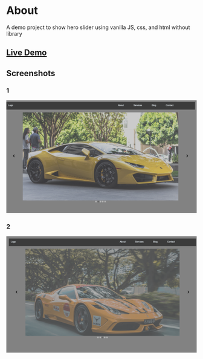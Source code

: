 # About

A demo project to show hero slider using vanilla JS, css, and html without library

## [Live Demo](https://slider-carousel.vercel.app/)

## Screenshots

### 1

![car](https://github.com/yuxianxu/hero-slider-vanilla-js/blob/main/images/screenshot-1.png)

### 2

![car](https://github.com/yuxianxu/hero-slider-vanilla-js/blob/main/images/screenshot-2.png)
